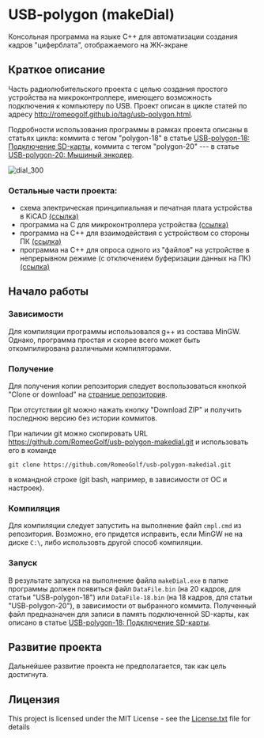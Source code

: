 # USB-polygon (makeDial)

Консольная программа на языке С++ для автоматизации создания кадров "циферблата", отображаемого на ЖК-экране

## Краткое описание

Часть радиолюбительского проекта с целью создания простого устройства на микроконтроллере, имеющего возможность подключения к компьютеру по USB. Проект описан в цикле статей по адресу <http://romeogolf.github.io/tag/usb-polygon.html>.

Подробности использования программы в рамках проекта описаны в статьях цикла: коммита с тегом "polygon-18" в статье [USB-polygon-18: Подключение SD-карты](http://romeogolf.github.io/usb-polygon-18.html), коммита с тегом "polygon-20" --- в статье [USB-polygon-20: Мышиный энкодер](http://romeogolf.github.io/usb-polygon-21.html).

![dial_300][dial_300]

[dial_300]: http://romeogolf.github.io/images/usb-polygon/18/dial-300.gif "Циферблат в действии"

### Остальные части проекта:

* схема электрическая принципиальная и печатная плата устройства в KiCAD [(ссылка)](https://github.com/RomeoGolf/usb-polygon-kicad)
* программа на C для микроконтроллера устройства [(ссылка)](https://github.com/RomeoGolf/usb-polygon-embedded)
* программа на C++ для взаимодействия с устройством со стороны ПК [(ссылка)](https://github.com/RomeoGolf/usb-polygon-cpp)
* программа на С++ для опроса одного из "файлов" на устройстве в непрерывном режиме (с отключением буферизации данных на ПК) [(ссылка)](https://github.com/RomeoGolf/usb-polygon-read-loop)

## Начало работы

### Зависимости

Для компиляции программы использовался g++ из состава MinGW. Однако, программа простая и скорее всего может быть откомпилирована различными компиляторами.

### Получение

Для получения копии репозитория следует воспользоваться кнопкой "Clone or download" на [странице репозитория](https://github.com/RomeoGolf/usb-polygon-makedial).

При отсутствии git можно нажать кнопку "Download ZIP" и получить последнюю версию без истории коммитов.

При наличии git можно скопировать URL https://github.com/RomeoGolf/usb-polygon-makedial.git и использовать его в команде

~~~~
git clone https://github.com/RomeoGolf/usb-polygon-makedial.git
~~~~

в командной строке (git bash, например, в зависимости от ОС и настроек).

### Компиляция

Для компиляции следует запустить на выполнение файл `cmpl.cmd` из репозитория. Возможно, его придется исправить, если MinGW не на диске `C:\`, либо использовть другой способ компиляции.

### Запуск

В результате запуска на выполнение файла `makeDial.exe` в папке программы должен появиться файл `DataFile.bin` (на 20 кадров, для статьи "USB-polygon-18") или `DataFile-18.bin` (на 18 кадров, для статьи "USB-polygon-20"), в зависимости от выбранного коммита. Полученный файл предназначен для записи в память подключенной SD-карты, как описано в статье [USB-polygon-18: Подключение SD-карты](http://romeogolf.github.io/usb-polygon-18.html).

## Развитие проекта

Дальнейшее развитие проекта не предполагается, так как цель достигнута.

## Лицензия

This project is licensed under the MIT License - see the [License.txt](License.txt) file for details

